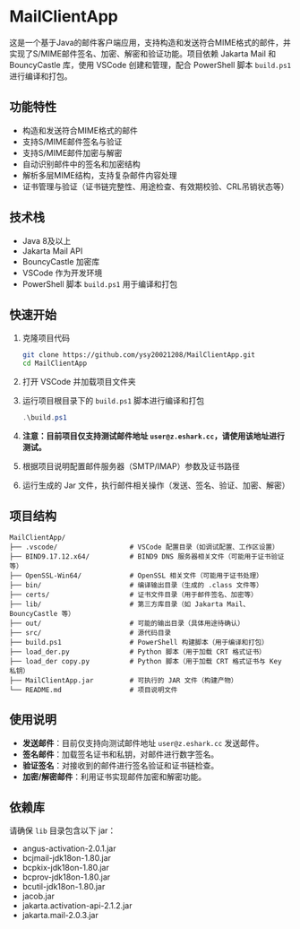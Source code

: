 # MailClientApp

这是一个基于Java的邮件客户端应用，支持构造和发送符合MIME格式的邮件，并实现了S/MIME邮件签名、加密、解密和验证功能。项目依赖 Jakarta Mail 和 BouncyCastle 库，使用 VSCode 创建和管理，配合 PowerShell 脚本 `build.ps1` 进行编译和打包。

## 功能特性

- 构造和发送符合MIME格式的邮件  
- 支持S/MIME邮件签名与验证  
- 支持S/MIME邮件加密与解密  
- 自动识别邮件中的签名和加密结构  
- 解析多层MIME结构，支持复杂邮件内容处理  
- 证书管理与验证（证书链完整性、用途检查、有效期校验、CRL吊销状态等）

## 技术栈

- Java 8及以上  
- Jakarta Mail API  
- BouncyCastle 加密库  
- VSCode 作为开发环境  
- PowerShell 脚本 `build.ps1` 用于编译和打包

## 快速开始

1. 克隆项目代码

    ```bash
    git clone https://github.com/ysy20021208/MailClientApp.git
    cd MailClientApp
    ```

2. 打开 VSCode 并加载项目文件夹

3. 运行项目根目录下的 `build.ps1` 脚本进行编译和打包

    ```powershell
    .\build.ps1
    ```

4. **注意：目前项目仅支持测试邮件地址 `user@z.eshark.cc`，请使用该地址进行测试。**

5. 根据项目说明配置邮件服务器（SMTP/IMAP）参数及证书路径

6. 运行生成的 Jar 文件，执行邮件相关操作（发送、签名、验证、加密、解密）

## 项目结构

```
MailClientApp/
├── .vscode/                  # VSCode 配置目录（如调试配置、工作区设置）
├── BIND9.17.12.x64/          # BIND9 DNS 服务器相关文件（可能用于证书验证等）
├── OpenSSL-Win64/            # OpenSSL 相关文件（可能用于证书处理）
├── bin/                      # 编译输出目录（生成的 .class 文件等）
├── certs/                    # 证书文件目录（用于邮件签名、加密等）
├── lib/                      # 第三方库目录（如 Jakarta Mail、BouncyCastle 等）
├── out/                      # 可能的输出目录（具体用途待确认）
├── src/                      # 源代码目录
├── build.ps1                 # PowerShell 构建脚本（用于编译和打包）
├── load_der.py               # Python 脚本（用于加载 CRT 格式证书）
├── load_der copy.py          # Python 脚本（用于加载 CRT 格式证书与 Key 私钥）
├── MailClientApp.jar         # 可执行的 JAR 文件（构建产物）
└── README.md                 # 项目说明文件
```

## 使用说明

- **发送邮件**：目前仅支持向测试邮件地址 `user@z.eshark.cc` 发送邮件。  
- **签名邮件**：加载签名证书和私钥，对邮件进行数字签名。  
- **验证签名**：对接收到的邮件进行签名验证和证书链检查。  
- **加密/解密邮件**：利用证书实现邮件加密和解密功能。

## 依赖库

请确保 `lib` 目录包含以下 jar：

- angus-activation-2.0.1.jar
- bcjmail-jdk18on-1.80.jar
- bcpkix-jdk18on-1.80.jar
- bcprov-jdk18on-1.80.jar
- bcutil-jdk18on-1.80.jar
- jacob.jar
- jakarta.activation-api-2.1.2.jar
- jakarta.mail-2.0.3.jar